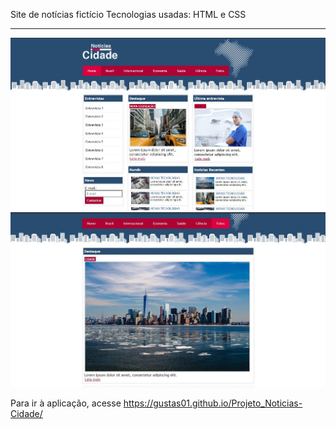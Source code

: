 Site de notícias fictício
Tecnologias usadas: HTML e CSS <hr>


<img src="imagens/print1.JPG">
<img src="imagens/print2.JPG">

Para ir à aplicação, acesse
https://gustas01.github.io/Projeto_Noticias-Cidade/
